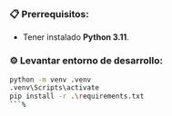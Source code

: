 

### 📋 Prerrequisitos:
- Tener instalado **Python 3.11**.

### ⚙️ Levantar entorno de desarrollo:

```bash
python -m venv .venv
.venv\Scripts\activate
pip install -r .\requirements.txt
```%                                  
